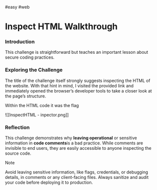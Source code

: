 #easy #web

# Inspect HTML Walkthrough


### Introduction

This challenge is straightforward but teaches an important lesson about secure coding practices.


### Exploring the Challenge

The title of the challenge itself strongly suggests inspecting the HTML of the website. With that hint in mind, I visited the provided link and immediately opened the browser’s developer tools to take a closer look at the page’s structure.

Within the HTML code it was the flag

![[InspectHTML - inpector.png]]


### Reflection


This challenge demonstrates why **leaving operational** or sensitive information in **code comments**is a bad practice. While comments are invisible to end users, they are easily accessible to anyone inspecting the source code.


> [!NOTE]
> Avoid leaving sensitive information, like flags, credentials, or debugging details, in comments or any client-facing files. Always sanitize and audit your code before deploying it to production.

